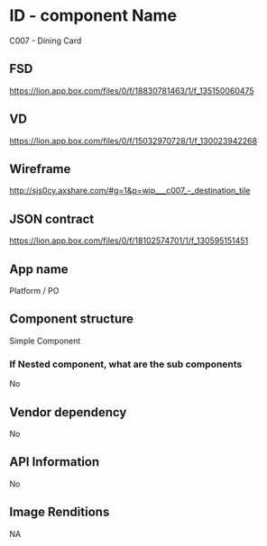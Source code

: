 # ID - component Name
C007 - Dining Card

## FSD
https://lion.app.box.com/files/0/f/18830781463/1/f_135150060475

## VD
https://lion.app.box.com/files/0/f/15032970728/1/f_130023942268

## Wireframe
http://sjs0cy.axshare.com/#g=1&p=wip___c007_-_destination_tile

## JSON contract
https://lion.app.box.com/files/0/f/18102574701/1/f_130595151451

## App name
Platform / PO

## Component structure
Simple Component

### If Nested component, what are the sub components
No

## Vendor dependency
No 

## API Information
No

## Image Renditions
NA

